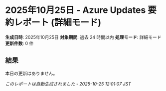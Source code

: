 # 2025年10月25日 - Azure Updates 要約レポート (詳細モード)

**生成日時**: 2025年10月25日
**対象期間**: 過去 24 時間以内
**処理モード**: 詳細モード
**更新件数**: 0 件

## 結果

本日の更新はありません。


*このレポートは自動生成されました - 2025-10-25 12:01:07 JST*